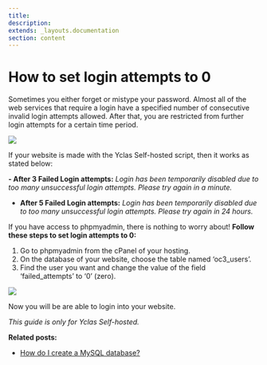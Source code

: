 ```yaml
---
title:
description:
extends: _layouts.documentation
section: content
---
```



# How to set login attempts to 0


Sometimes you either forget or mistype your password. Almost all of the web services that require a login have a specified number of consecutive invalid login attempts allowed. After that, you are restricted from further login attempts for a certain time period.

![](https://raw.githubusercontent.com/yclas/guides/master/images/error.png)


If your website is made with the Yclas Self-hosted script, then it works as stated below:

**-   After 3 Failed Login attempts:**  _Login has been temporarily disabled due to too many unsuccessful login attempts. Please try again in a minute._
    
-   **After 5 Failed Login attempts:**  _Login has been temporarily disabled due to too many unsuccessful login attempts. Please try again in 24 hours._
    

If you have access to phpmyadmin, there is nothing to worry about!  **Follow these steps to set login attempts to 0:**

1.  Go to phpmyadmin from the cPanel of your hosting.
2.  On the database of your website, choose the table named ‘oc3_users’.
3.  Find the user you want and change the value of the field ‘failed_attempts’ to ‘0’ (zero).

![](https://raw.githubusercontent.com/yclas/guides/master/images/loginattempts.png)

Now you will be are able to login into your website.

*This guide is only for Yclas Self-hosted.*
  
**Related posts:**

-   [How do I create a MySQL database?](useful-artciles-how-to-use-mysqli)
